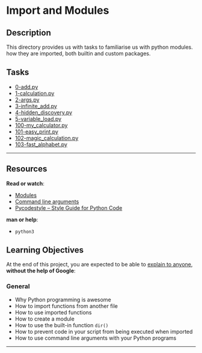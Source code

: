 # Import and Modules

## Description
This directory provides us with tasks to familiarise us with python modules.
how they are imported, both builtin and custom packages.

## Tasks
* [0-add.py](0-add.py)
* [1-calculation.py](1-calculation.py)
* [2-args.py](2-args.py)
* [3-infinite_add.py](3-infinite_add.py)
* [4-hidden_discovery.py](4-hidden_discovery.py)
* [5-variable_load.py](5-variable_load.py)
* [100-my_calculator.py](100-my_calculator.py)
* [101-easy_print.py](101-easy_print.py)
* [102-magic_calculation.py](102-magic_calculation.py)
* [103-fast_alphabet.py](103-fast_alphabet.py)

----------
Resources
---------

**Read or watch**:

*   [Modules](/rltoken/SY-cMfnwbHoPFaJ-D_LWig "Modules")
*   [Command line arguments](/rltoken/5e3TphtJ6WSVkWsdd2eX_A "Command line arguments")
*   [Pycodestyle – Style Guide for Python Code](/rltoken/FlkAJ_kPXHC4Y65WrRvA4A "Pycodestyle -- Style Guide for Python Code")

**man or help**:

*   `python3`

Learning Objectives
-------------------

At the end of this project, you are expected to be able to [explain to anyone](/rltoken/wwTE_cGg7Ug-Vp3IQ6tmXA "explain to anyone"), **without the help of Google**:

### General

*   Why Python programming is awesome
*   How to import functions from another file
*   How to use imported functions
*   How to create a module
*   How to use the built-in function `dir()`
*   How to prevent code in your script from being executed when imported
*   How to use command line arguments with your Python programs
----
